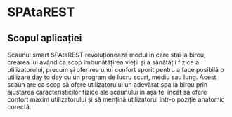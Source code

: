 # SPAtaREST
## Scopul aplicației
Scaunul smart SPAtaREST revoluționează modul în care stai la birou, crearea lui având ca scop îmbunătățirea vieții și a sănătății fizice a utilizatorului, precum și oferirea unui confort sporit pentru a face posibilă o utilizare day to day cu un program de lucru scurt, mediu sau lung. Acest scaun are ca scop să ofere utilizatorului un adevărat spa la birou prin ajustarea caracteristicilor fizice ale scaunului în așa fel încât să ofere confort maxim utilizatorului și să mențină utilizatorul într-o poziție anatomic corectă.
